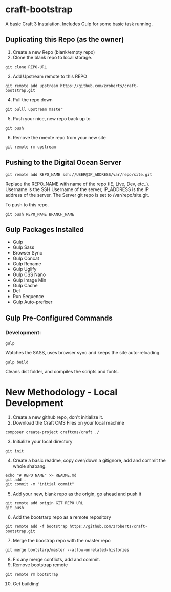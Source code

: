 # craft-bootstrap
A basic Craft 3 Instalation. Includes Gulp for some basic task running. 

## Duplicating this Repo (as the owner)

1. Create a new Repo (blank/empty repo)
2. Clone the blank repo to local storage.
```
git clone REPO-URL
```
3. Add Upstream remote to this REPO
```
git remote add upstream https://github.com/zroberts/craft-bootstrap.git
```
4. Pull the repo down
```
git pulll upstream master
```
5. Push your nice, new repo back up to 
```
git push
```
6. Remove the rmeote repo from your new site
```
git remote rm upstream
```

## Pushing to the Digital Ocean Server

```
git remote add REPO_NAME ssh://USER@IP_ADDRESS/var/repo/site.git
```
Replace the REPO_NAME with name of the repo (IE, Live, Dev, etc..). Username is the SSH Username of the server, IP_ADDRESS is the IP address of the server. The Server git repo is set to /var/repo/site.git.

To push to this repo.
```
git push REPO_NAME BRANCH_NAME
```

## Gulp Packages Installed
- Gulp
- Gulp Sass
- Browser Sync
- Gulp Concat
- Gulp Rename
- Gulp Uglify
- Gulp CSS Nano
- Gulp Image Min
- Gulp Cache
- Del
- Run Sequence
- Gulp Auto-prefixer

## Gulp Pre-Configured Commands

### Development:
```
gulp
```
Watches the SASS, uses browser sync and keeps the site auto-reloading.

```
gulp build
```
Cleans dist folder, and compiles the scripts and fonts.


# New Methodology - Local Development

1. Create a new github repo, don't initialize it.
2. Download the Craft CMS Files on your local machine
```
composer create-project craftcms/craft ./
```
3. Initialize your local directory
```
git init
```
4. Create a basic readme, copy over/down a gitignore, add and commit the whole shabang.
```
echo "# REPO NAME" >> README.md
git add .
git commit -m "initial commit"
```
5. Add your new, blank repo as the origin, go ahead and push it
```
git remote add origin GIT REPO URL
git push
```
6. Add the bootstarp repo as a remote repository
```
git remote add -f bootstrap https://github.com/zroberts/craft-bootstrap.git
```
7. Merge the boostrap repo with the master repo
```
git merge bootstarp/master --allow-unrelated-histories
```
8. Fix any merge conflicts, add and commit. 
9. Remove bootstrap remote
```
git remote rm bootstrap
```
10. Get building!